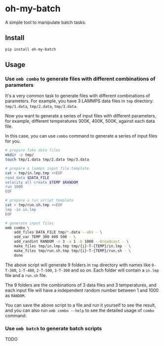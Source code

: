 # oh-my-batch
A simple tool to manipulate batch tasks.

## Install
```bash
pip install oh-my-batch
```

## Usage

### Use `omb combo` to generate files with different combinations of parameters

It's a very common task to generate files with different combinations of parameters. 
For example, you have 3 LAMMPS data files in `tmp` directory: `tmp/1.data`, `tmp/2.data`, `tmp/3.data`.

Now you want to generate a series of input files with different parameters,
for example, different temperatures 300K, 400K, 500K, against each data file.

In this case, you can use `combo` command to generate a series of input files for you.

```bash
# prepare fake data files
mkdir -p tmp/
touch tmp/1.data tmp/2.data tmp/3.data

# prepare a lammps input file template
cat > tmp/in.lmp.tmp <<EOF
read_data $DATA_FILE
velocity all create $TEMP $RANDOM
run 1000
EOF

# prepare a run script template
cat > tmp/run.sh.tmp <<EOF
lmp -in in.lmp
EOF

# generate input files
omb combo \
    add_files DATA_FILE tmp/*.data --abs - \
    add_var TEMP 300 400 500 - \
    add_randint RANDOM -n 3 -a 1 -b 1000 --broadcast - \
    make_files tmp/in.lmp.tmp tmp/{i}-T-{TEMP}/in.lmp - \
    make_files tmp/run.sh.tmp tmp/{i}-T-{TEMP}/run.sh - \
    done
```

The above script will generate 9 folders in `tmp` directory
with names like `0-T-300`, `1-T-400`, `2-T-500`, `3-T-300` and so on.
Each folder will contain a `in.lmp` file and a `run.sh` file.

The 9 folders are the combinations of 3 data files and 3 temperatures,
and each input file will have a independent random number between 1 and 1000 as `RANDOM`.

You can save the above script to a file and run it yourself to see the result, 
and you can also run `omb combo --help` to see the detailed usage of `combo` command.


### Use `omb batch` to generate batch scripts
TODO